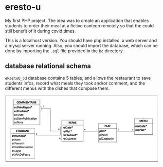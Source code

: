 # eresto-u

My first PHP project. The idea was to create an application that enables students to order their meal at a fictive canteen remotely so that the could still benefit of it during covid times.

This is a localhost version. You should have php installed, a web server and a mysql server running. Also, you should import the database, which can be done by importing the `.sql` file provided in the `bd` directory.

## database relational schema

`eRestoU_bd` database contains 5 tables, and allows the restaurant to save students infos, record what meals they took and/or comment, and the different menus with the dishes that compose them.

![eresto_u database schema](/images/eRestoU_bdd.png)
